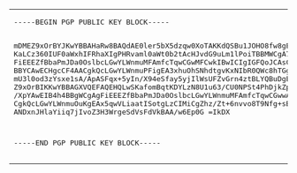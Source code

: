 <table>
  <tr>
    <td>
      <![so1icitx](https://github.com/user-attachments/assets/5edfabf0-0850-431d-9ea3-c6bc1eeb7338)
    <td>
      <pre>
-----BEGIN PGP PUBLIC KEY BLOCK-----

mDMEZ9xOrBYJKwYBBAHaRw8BAQdAE0ler5bX5dzqw0XoTAKKdQSBu1JOHO8fw8gE
KaLCz360IUF0aWxhIFRhaXIgPHRvaml0aWt0b2tAcHJvdG9uLm1lPoiTBBMWCgA7
FiEEEZfBbaPmJDa0OslbcLGwYLWnmuMFAmfcTqwCGwMFCwkIBwICIgIGFQoJCAsC
BBYCAwECHgcCF4AACgkQcLGwYLWnmuPFigEA3xhuOhSNhdtgvKxNIbR0QWc8hTGg
mU3l0od3zYsxe1sA/ApASFqx+5yIn/X94eSfay5yjIlWsUFZvGrn4ztBLYQBuDgE
Z9xOrBIKKwYBBAGXVQEFAQEHQLwSKafomBqtKDYLzN8U1u63/CU0NPSt4PhDjkZp
/XpYAwEIB4h4BBgWCgAgFiEEEZfBbaPmJDa0OslbcLGwYLWnmuMFAmfcTqwCGwwA
CgkQcLGwYLWnmuOuKgEAx5qwVLiaatISotgLzCIMiCgZhz/Zt+6nvvo8T9Nfg+sB
ANDxnJHlaYiiq7jIvoZ3H3WrgeSdVsFdVkBAA/w6Ep0G
=IkDX

-----END PGP PUBLIC KEY BLOCK-----
      </pre>
    </td>
  </tr>
</table>
